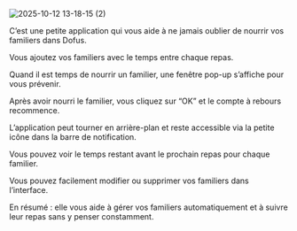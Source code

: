![2025-10-12 13-18-15 (2)](https://github.com/user-attachments/assets/18f114e3-1de0-45f9-9740-826d25cee0af)

C’est une petite application qui vous aide à ne jamais oublier de nourrir vos familiers dans Dofus.

Vous ajoutez vos familiers avec le temps entre chaque repas.

Quand il est temps de nourrir un familier, une fenêtre pop-up s’affiche pour vous prévenir.


Après avoir nourri le familier, vous cliquez sur “OK” et le compte à rebours recommence.

L’application peut tourner en arrière-plan et reste accessible via la petite icône dans la barre de notification.

Vous pouvez voir le temps restant avant le prochain repas pour chaque familier.

Vous pouvez facilement modifier ou supprimer vos familiers dans l’interface.

En résumé : elle vous aide à gérer vos familiers automatiquement et à suivre leur repas sans y penser constamment.
